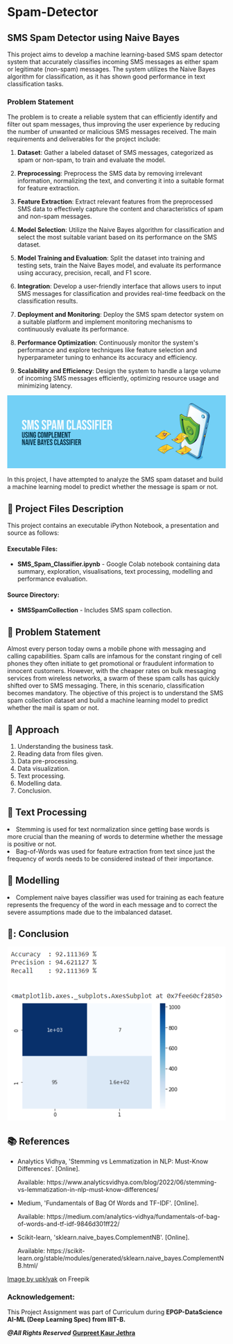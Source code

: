 # Spam-Detector

## SMS Spam Detector using Naive Bayes

This project aims to develop a machine learning-based SMS spam detector system that accurately classifies incoming SMS messages as either spam or legitimate (non-spam) messages. The system utilizes the Naive Bayes algorithm for classification, as it has shown good performance in text classification tasks.

### Problem Statement

The problem is to create a reliable system that can efficiently identify and filter out spam messages, thus improving the user experience by reducing the number of unwanted or malicious SMS messages received. The main requirements and deliverables for the project include:

1. **Dataset**: Gather a labeled dataset of SMS messages, categorized as spam or non-spam, to train and evaluate the model.

2. **Preprocessing**: Preprocess the SMS data by removing irrelevant information, normalizing the text, and converting it into a suitable format for feature extraction.

3. **Feature Extraction**: Extract relevant features from the preprocessed SMS data to effectively capture the content and characteristics of spam and non-spam messages.

4. **Model Selection**: Utilize the Naive Bayes algorithm for classification and select the most suitable variant based on its performance on the SMS dataset.

5. **Model Training and Evaluation**: Split the dataset into training and testing sets, train the Naive Bayes model, and evaluate its performance using accuracy, precision, recall, and F1 score.

6. **Integration**: Develop a user-friendly interface that allows users to input SMS messages for classification and provides real-time feedback on the classification results.

7. **Deployment and Monitoring**: Deploy the SMS spam detector system on a suitable platform and implement monitoring mechanisms to continuously evaluate its performance.

8. **Performance Optimization**: Continuously monitor the system's performance and explore techniques like feature selection and hyperparameter tuning to enhance its accuracy and efficiency.

9. **Scalability and Efficiency**: Design the system to handle a large volume of incoming SMS messages efficiently, optimizing resource usage and minimizing latency.


<p align="center"> 
  <img src="Images/banner_spam.png" alt="Banner">
</p>

In this project, I have attempted to analyze the SMS spam dataset and build a machine learning model to predict whether the message is spam or not.

## :floppy_disk: Project Files Description</h2>

<p>This project contains an executable iPython Notebook, a presentation and source as follows:</p>
<h4>Executable Files:</h4>
<ul>
  <li><b>SMS_Spam_Classifier.ipynb</b> - Google Colab notebook containing data summary, exploration, visualisations, text processing, modelling and performance evaluation.</li>
</ul>

<h4>Source Directory:</h4>
<ul>
  <li><b>SMSSpamCollection</b> - Includes SMS spam collection.</li>
</ul>

## :book: Problem Statement

Almost every person today owns a mobile phone with messaging and calling capabilities. Spam calls are infamous for the constant ringing of cell phones they often initiate to get promotional or fraudulent information to innocent customers. However, with the cheaper rates on bulk messaging services from wireless networks, a swarm of these spam calls has quickly shifted over to SMS messaging. There, in this scenario, classification becomes mandatory.
The objective of this project is to understand the SMS spam collection dataset and build a machine learning model to predict whether the mail is spam or not.

## :book: Approach

1.	Understanding the business task.
2.	Reading data from files given.
3.	Data pre-processing.
4.	Data visualization.
5.	Text processing.
6.	Modelling data.
7.	Conclusion.

## :book: Text Processing

<li>Stemming is used for text normalization since getting base words is more crucial than the meaning of words to determine whether the message is positive or not.</li> 
<li>Bag-of-Words was used for feature extraction from text since just the frequency of words needs to be considered instead of their importance.</li> 

## :book: Modelling

<li>Complement naive bayes classifier was used for training as each feature represents the frequency of the word in each message and to correct the severe assumptions made due to the imbalanced dataset.</li> 

## 📘: Conclusion

<img src="Images/result_spam_1.png" alt="Result">


## :books: References
<ul>
  <li><p>Analytics Vidhya, 'Stemming vs Lemmatization in NLP: Must-Know Differences'. [Online].</p>
      <p>Available: https://www.analyticsvidhya.com/blog/2022/06/stemming-vs-lemmatization-in-nlp-must-know-differences/</p>
  </li>
  <li><p>Medium, 'Fundamentals of Bag Of Words and TF-IDF'. [Online].</p>
      <p>Available: https://medium.com/analytics-vidhya/fundamentals-of-bag-of-words-and-tf-idf-9846d301ff22/</p>
  </li>
  <li><p>Scikit-learn, 'sklearn.naive_bayes.ComplementNB'. [Online].</p>
      <p>Available: https://scikit-learn.org/stable/modules/generated/sklearn.naive_bayes.ComplementNB.html/</p>
  </li>
</ul>

<a href="https://www.freepik.com/free-vector/anti-spam-protection-landing-page-concept-email-security-safety-web-mail-system-vector-banner-filter-service-from-phishing-junk-messages-with-isometric-smartphone-shield-letters_24499395.htm#query=spam&position=32&from_view=search&track=sph">Image by upklyak</a> on Freepik

### Acknowledgement:
This Project Assignment was part of Curriculum during **EPGP-DataScience AI-ML (Deep Learning Spec) from IIIT-B.**

***@All Rights Reserved*** [**Gurpreet Kaur Jethra**](https://github.com/GURPREETKAURJETHRA)

